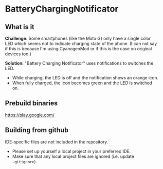 # BatteryChargingNotificator

## What is it

**Challenge**: Some smartphones (like the Moto G) only have a single color LED which seems not to indicate charging state of the phone.
(I can not say if this is because I'm using CyanogenMod or if this is the case on original devices too.)

**Solution**: "Battery Charging Notificator" uses notifications to switches the LED.

- While charging, the LED is off and the notification shows an orange icon.
- When fully charged, the icon becomes green and the LED is switched on.

## Prebuild binaries

https://play.google.com/

## Building from github

IDE-specific files are not included in the repository.

- Please set up yourself a local project in your preferred IDE.
- Make sure that any local project files are ignored (i.e. update `.gitignore`).